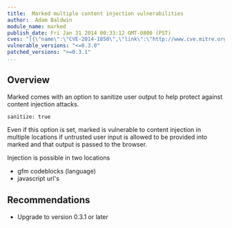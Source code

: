 ```yaml
---
title:  Marked multiple content injection vulnerabilities
author:  Adam Baldwin
module_name: marked
publish_date: Fri Jan 31 2014 00:33:12 GMT-0800 (PST)
cves: "[{\"name\":\"CVE-2014-1850\",\"link\":\"http://www.cve.mitre.org/cgi-bin/cvename.cgi?name=CVE-2014-1850\"}]"
vulnerable_versions: "<=0.3.0"
patched_versions: ">=0.3.1"
...
```


## Overview
Marked comes with an option to sanitize user output to help protect against content injection attacks.

```sanitize: true```

Even if this option is set, marked is vulnerable to content injection in multiple locations if untrusted user input is allowed to be provided into marked and that output is passed to the browser.

Injection is possible in two locations

- gfm codeblocks (language)
- javascript url's

## Recommendations

- Upgrade to version 0.3.1 or later

